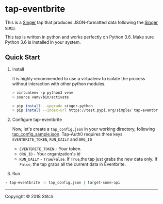 # tap-eventbrite

This is a [Singer](https://singer.io) tap that produces JSON-formatted data
following the [Singer
spec](https://github.com/singer-io/getting-started/blob/master/SPEC.md).

This tap is written in python and works perfectly on Python 3.6. Make sure Python 3.6 is installed in your system.

## Quick Start

1. Install

    It is highly recommended to use a virtualenv to isolate the process without interaction with other python modules.
    ```bash
    > virtualenv -p python3 venv
    > source venv/bin/activate
    ```
    ```bash
    > pip install --upgrade singer-python
    > pip install --index-url https://test.pypi.org/simple/ tap-eventbrite
    ```
2. Configure tap-eventbrite
 
    Now, let's create a `tap_config.json` in your working directory, following [tap_config_sample.json](tap_config_sample.json). Tap-Auth0 requires three keys `EVENTBRITE_TOKEN`, `RUN_DAILY` and `ORG_ID`
    
     - `EVENTBRITE_TOKEN` - Your token.
     - `ORG_ID` - Your organization's id
     - `RUN_DAILY` - `True`/`False`. If `True`,the tap just grabs the new data only. If `False`, the tap grabs all the current data in Eventbrite.  

3. Run

  ```bash
› tap-eventbrite -c tap_config.json | target-some-api
```
---

Copyright &copy; 2018 Stitch
